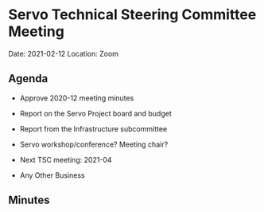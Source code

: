# Servo Technical Steering Committee Meeting

Date: 2021-02-12
Location: Zoom

## Agenda

* Approve 2020-12 meeting minutes

* Report on the Servo Project board and budget

* Report from the Infrastructure subcommittee

* Servo workshop/conference? Meeting chair?

* Next TSC meeting: 2021-04

* Any Other Business

## Minutes
